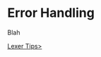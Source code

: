 # Error Handling

Blah

<section class="nextButton"><a href="lexer-tips.md">Lexer Tips></a></section>
